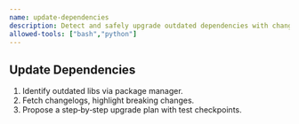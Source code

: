```yaml
---
name: update-dependencies
description: Detect and safely upgrade outdated dependencies with changelog analysis.
allowed-tools: ["bash","python"]
---
```

## Update Dependencies

1. Identify outdated libs via package manager.
2. Fetch changelogs, highlight breaking changes.
3. Propose a step‑by‑step upgrade plan with test checkpoints.

